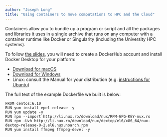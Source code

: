 ```yaml
---
author: "Joseph Long"
title: "Using containers to move computations to HPC and the Cloud"
---
```


Containers allow you to bundle up a program or script and all the packages and libraries it uses in a single archive that runs on any computer with a container runtime like Docker or Singularity (including the University HPC systems).

To follow [the slides](/downloads/2018-19/containers/slides.pdf), you will need to create a DockerHub account and install Docker Desktop for your platform:

- [Download for macOS](https://store.docker.com/editions/community/docker-ce-desktop-mac)
- [Download for Windows](https://store.docker.com/editions/community/docker-ce-desktop-windows)
- Linux: consult the Manual for your distribution (e.g. [instructions for Ubuntu](https://docs.docker.com/install/linux/docker-ce/ubuntu/#install-docker-ce))

The full text of the example Dockerfile we built is below:

```
FROM centos:6.10
RUN yum install epel-release -y
RUN yum update -y
RUN rpm --import http://li.nux.ro/download/nux/RPM-GPG-KEY-nux.ro
RUN rpm -Uvh http://li.nux.ro/download/nux/dextop/el6/x86_64/nux-dextop-release-0-2.el6.nux.noarch.rpm
RUN yum install ffmpeg ffmpeg-devel -y
```

